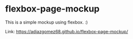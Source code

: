 # flexbox-page-mockup

This is a simple mockup using flexbox. :)

Link: https://adiazgomez68.github.io/flexbox-page-mockup/
